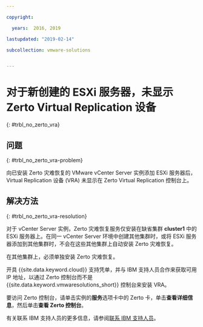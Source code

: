```yaml
---

copyright:

  years:  2016, 2019

lastupdated: "2019-02-14"

subcollection: vmware-solutions


---
```


# 对于新创建的 ESXi 服务器，未显示 Zerto Virtual Replication 设备
{: #trbl_no_zerto_vra}

## 问题
{: #trbl_no_zerto_vra-problem}

向已安装 Zerto 灾难恢复的 VMware vCenter Server 实例添加 ESXi 服务器后，Virtual Replication 设备 (VRA) 未显示在 Zerto Virtual Replication 控制台上。

## 解决方法
{: #trbl_no_zerto_vra-resolution}

对于 vCenter Server 实例，Zerto 灾难恢复服务仅安装在缺省集群 **cluster1** 中的 ESXi 服务器上。在同一 vCenter Server 环境中创建其他集群时，或将 ESXi 服务器添加到其他集群时，不会在这些其他集群上自动安装 Zerto 灾难恢复。

在其他集群上，必须单独安装 Zerto 灾难恢复。

开具 {{site.data.keyword.cloud}} 支持凭单，并与 IBM 支持人员合作来获取可用 IP 地址，以通过 Zerto 控制台而不是 {{site.data.keyword.vmwaresolutions_short}} 控制台来安装 VRA。

要访问 Zerto 控制台，请单击实例的**服务**选项卡中的 Zerto 卡，单击**查看详细信息**，然后单击**查看 Zerto 控制台**。

有关联系 IBM 支持人员的更多信息，请参阅[联系 IBM 支持人员](/docs/services/vmwaresolutions/vcenter?topic=vmware-solutions-trbl_support#trbl_support)。
